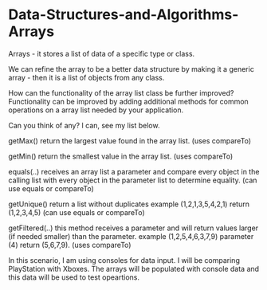 # Data-Structures-and-Algorithms-Arrays
Arrays - it stores a list of data of a specific type or class.

We can refine the array to be a better data structure by making it a generic array -  then it is a list of objects from any class.

How can the functionality of the array list class be further improved? Functionality can be improved by adding additional methods for common operations on a array list needed by your application.

Can you think of any? I can, see my list below.

getMax() return the largest value found in the array list. (uses compareTo)

getMin() return the smallest value in the array list. (uses compareTo)

equals(..) receives an array list a parameter and compare every object in the calling list with every object in the parameter list to determine equality. (can use equals or compareTo)

getUnique() return a list without duplicates example (1,2,1,3,5,4,2,1) return (1,2,3,4,5)  (can use equals or compareTo)


getFiltered(..) this method receives a parameter and will return values larger (if needed smaller) than the parameter. example (1,2,5,4,6,3,7,9)  parameter (4) return (5,6,7,9). (uses compareTo)

In this scenario, I am using consoles for data input. I will be comparing PlayStation with Xboxes. The arrays will be populated with console data and this data will be used to test opeartions.
